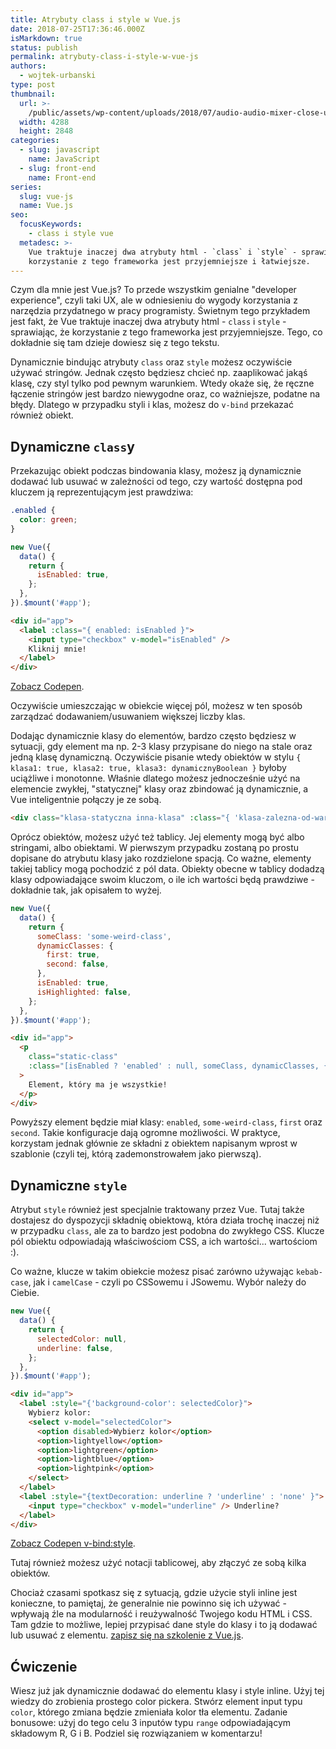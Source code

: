 ```yaml
---
title: Atrybuty class i style w Vue.js
date: 2018-07-25T17:36:46.000Z
isMarkdown: true
status: publish
permalink: atrybuty-class-i-style-w-vue-js
authors:
  - wojtek-urbanski
type: post
thumbnail:
  url: >-
    /public/assets/wp-content/uploads/2018/07/audio-audio-mixer-close-up-744321.jpg
  width: 4288
  height: 2848
categories:
  - slug: javascript
    name: JavaScript
  - slug: front-end
    name: Front-end
series:
  slug: vue-js
  name: Vue.js
seo:
  focusKeywords:
    - class i style vue
  metadesc: >-
    Vue traktuje inaczej dwa atrybuty html - `class` i `style` - sprawiając, że
    korzystanie z tego frameworka jest przyjemniejsze i łatwiejsze.
---
```


Czym dla mnie jest Vue.js? To przede wszystkim genialne "developer experience", czyli taki UX, ale w odniesieniu do wygody korzystania z narzędzia przydatnego w pracy programisty. Świetnym tego przykładem jest fakt, że Vue traktuje inaczej dwa atrybuty html - `class` i `style` - sprawiając, że korzystanie z tego frameworka jest przyjemniejsze. Tego, co dokładnie się tam dzieje dowiesz się z tego tekstu.

Dynamicznie bindując atrybuty `class` oraz `style` możesz oczywiście używać stringów. Jednak często będziesz chcieć np. zaaplikować jakąś klasę, czy styl tylko pod pewnym warunkiem. Wtedy okaże się, że ręczne łączenie stringów jest bardzo niewygodne oraz, co ważniejsze, podatne na błędy. Dlatego w przypadku styli i klas, możesz do `v-bind` przekazać również obiekt.

## Dynamiczne `class`y

Przekazując obiekt podczas bindowania klasy, możesz ją dynamicznie dodawać lub usuwać w zależności od tego, czy wartość dostępna pod kluczem ją reprezentującym jest prawdziwa:

```css
.enabled {
  color: green;
}
```

```javascript
new Vue({
  data() {
    return {
      isEnabled: true,
    };
  },
}).$mount('#app');
```

```html
<div id="app">
  <label :class="{ enabled: isEnabled }">
    <input type="checkbox" v-model="isEnabled" />
    Kliknij mnie!
  </label>
</div>
```

<CodepenWidget height="265" themeId="0" slugHash="mLWPZb" defaultTab="result" user="wojtiku" embedVersion="2">
<a href="http://codepen.io/wojtiku/pen/mLWPZb/">Zobacz Codepen</a>.
</CodepenWidget>

Oczywiście umieszczając w obiekcie więcej pól, możesz w ten sposób zarządzać dodawaniem/usuwaniem większej liczby klas.

Dodając dynamicznie klasy do elementów, bardzo często będziesz w sytuacji, gdy element ma np. 2-3 klasy przypisane do niego na stale oraz jedną klasę dynamiczną. Oczywiście pisanie wtedy obiektów w stylu `{ klasa1: true, klasa2: true, klasa3: dynamicznyBoolean }` byłoby uciążliwe i monotonne. Właśnie dlatego możesz jednocześnie użyć na elemencie zwykłej, "statycznej" klasy oraz zbindować ją dynamicznie, a Vue inteligentnie połączy je ze sobą.

```html
<div class="klasa-statyczna inna-klasa" :class="{ 'klasa-zalezna-od-warunku': isEnabled }">to takie proste!</div>
```

Oprócz obiektów, możesz użyć też tablicy. Jej elementy mogą być albo stringami, albo obiektami. W pierwszym przypadku zostaną po prostu dopisane do atrybutu klasy jako rozdzielone spacją. Co ważne, elementy takiej tablicy mogą pochodzić z pól data. Obiekty obecne w tablicy dodadzą klasy odpowiadające swoim kluczom, o ile ich wartości będą prawdziwe - dokładnie tak, jak opisałem to wyżej.

```javascript
new Vue({
  data() {
    return {
      someClass: 'some-weird-class',
      dynamicClasses: {
        first: true,
        second: false,
      },
      isEnabled: true,
      isHighlighted: false,
    };
  },
}).$mount('#app');
```

```html
<div id="app">
  <p
    class="static-class"
    :class="[isEnabled ? 'enabled' : null, someClass, dynamicClasses, {highlighted: isHighlighted}]"
  >
    Element, który ma je wszystkie!
  </p>
</div>
```

Powyższy element będzie miał klasy: `enabled`, `some-weird-class`, `first` oraz `second`. Takie konfiguracje dają ogromne możliwości. W praktyce, korzystam jednak głównie ze składni z obiektem napisanym wprost w szablonie (czyli tej, którą zademonstrowałem jako pierwszą).

## Dynamiczne `style`

Atrybut `style` również jest specjalnie traktowany przez Vue. Tutaj także dostajesz do dyspozycji składnię obiektową, która działa trochę inaczej niż w przypadku `class`, ale za to bardzo jest podobna do zwykłego CSS. Klucze pól obiektu odpowiadają właściwościom CSS, a ich wartości... wartościom :).

Co ważne, klucze w takim obiekcie możesz pisać zarówno używając `kebab-case`, jak i `camelCase` - czyli po CSSowemu i JSowemu. Wybór należy do Ciebie.

```javascript
new Vue({
  data() {
    return {
      selectedColor: null,
      underline: false,
    };
  },
}).$mount('#app');
```

```html
<div id="app">
  <label :style="{'background-color': selectedColor}">
    Wybierz kolor:
    <select v-model="selectedColor">
      <option disabled>Wybierz kolor</option>
      <option>lightyellow</option>
      <option>lightgreen</option>
      <option>lightblue</option>
      <option>lightpink</option>
    </select>
  </label>
  <label :style="{textDecoration: underline ? 'underline' : 'none' }">
    <input type="checkbox" v-model="underline" /> Underline?
  </label>
</div>
```

<CodepenWidget height="265" themeId="0" slugHash="bMqwom" defaultTab="result" user="wojtiku" embedVersion="2" penTitle="v-bind:style">
<a href="http://codepen.io/wojtiku/pen/bMqwom/">Zobacz Codepen v-bind:style</a>.
</CodepenWidget>

Tutaj również możesz użyć notacji tablicowej, aby złączyć ze sobą kilka obiektów.

Chociaż czasami spotkasz się z sytuacją, gdzie użycie styli inline jest konieczne, to pamiętaj, że generalnie nie powinno się ich używać - wpływają źle na modularność i reużywalność Twojego kodu HTML i CSS. Tam gdzie to możliwe, lepiej przypisać dane style do klasy i to ją dodawać lub usuwać z elementu. <a href="https://szkolenia.typeofweb.com/" target="_blank">zapisz się na szkolenie z Vue.js</a>.

## Ćwiczenie

Wiesz już jak dynamicznie dodawać do elementu klasy i style inline. Użyj tej wiedzy do zrobienia prostego color pickera. Stwórz element input typu `color`, którego zmiana będzie zmieniała kolor tła elementu. Zadanie bonusowe: użyj do tego celu 3 inputów typu `range` odpowiadającym składowym R, G i B. Podziel się rozwiązaniem w komentarzu!
